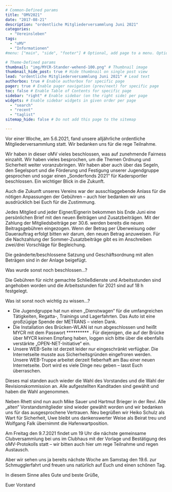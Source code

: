 ```yaml
---
# Common-Defined params
title: "OMV2021"
date: "2017-08-21"
description: "ordentliche Mitgliederversammlung Juni 2021"
categories:
  - "Vereinsleben"
tags:
  - "oMV"
  - "Informationen"
#menu: ["main", "side", "footer"] # Optional, add page to a menu. Options: main, side, footer

# Theme-Defined params
thumbnail: "img/MYCR-Stander-wehend-100.png" # Thumbnail image
thumbnail_hide_post: true # Hide thumbnail on single post view
lead: "ordentliche Mitgliederversammlung Juni 2021" # Lead text
authorbox: true # Enable authorbox for specific page
pager: true # Enable pager navigation (prev/next) for specific page
toc: false # Enable Table of Contents for specific page
sidebar: "right" # Enable sidebar (on the right side) per page
widgets: # Enable sidebar widgets in given order per page
  - "search"
  - "recent"
  - "taglist"
sitemap_hide: false # Do not add this page to the sitemap

---
```




Vor einer Woche, am 5.6.2021, fand unsere alljährliche ordentliche Mitgliederversammlung statt. Wir bedanken uns für die rege Teilnahme.

Wir haben in dieser oMV vieles beschlossen, was auf zunehmende Fairness einzahlt. Wir haben vieles besprochen, um die Themen Ordnung und Sicherheit weiter voranzubringen. Wir haben aber auch über das Segeln, den Segelsport und die Förderung und Festigung unserer Jugendgruppe gesprochen und sogar einen „Sonderfonds 2021“ für Kadersportler beschlossen. Ein wichtiger Blick in die Zukunft.

Auch die Zukunft unseres Vereins war der ausschlaggebende Anlass für die nötigen Anpassungen der Gebühren – auch hier bedanken wir uns ausdrücklich bei Euch für die Zustimmung.

Jedes Mitglied und jeder Eigner/Eignerin bekommen bis Ende Juni eine persönlichen Brief mit den neuen Beiträgen und Zusatzbeiträgen. Mit der Zahlung der Mitgliedsbeiträge per 30.6. werden bereits die neuen Beitragsgebühren eingezogen. Wenn der Betrag per Überweisung oder Dauerauftrag erfolgt bitten wir darum, den neuen Betrag anzuweisen. Für die Nachzahlung der Sommer-Zusatzbeiträge gibt es im Anschreiben zwei/drei Vorschläge für Begleichung.

Die geänderte/beschlossene Satzung und Geschäftsordnung mit allen Beträgen sind in der Anlage beigefügt.

Was wurde sonst noch beschlossen…?

Die Gebühren für nicht gemachte Schließdienste und Arbeitsstunden sind angehoben worden und die Arbeitsstunden für 2021 sind auf 18 h festgelegt.

Was ist sonst noch wichtig zu wissen…?

* Die Jugendgruppe hat nun einen „Dienstwagen“ für die umfangreichen Tätigkeiten, Regatta-, Trainings und Lagerfahrten. Das Auto ist eine großzügige Spende der METRANS – vielen Dank.
* Die Installation des Brücken-WLAN ist nun abgeschlossen und heißt MYCR mit dem Passwort ********** . Für diejenigen, die auf der Brücke über MYCR keinen Empfang haben, loggen sich bitte über die ebenfalls verstärkte „OPEN-NET-Initiative“ ein.
* Unsere WEB-Seite ist derzeit leider nur eingeschränkt verfügbar. Die Internetseite musste aus Sicherheitsgründen eingefroren werden. Unsere WEB-Truppe arbeitet derzeit fieberhaft am Bau einer neuen Internetseite. Dort wird es viele Dinge neu geben – lasst Euch überraschen.

Dieses mal standen auch wieder die Wahl des Vorstandes und die Wahl der Revisionskommission an. Alle aufgestellten Kanditaden sind gewählt und haben die Wahl angenommen.

Neben Rhett sind nun auch Mike Sauer und Hartmut Brieger in der Revi.
Alle „alten“ Vorstandsmitglieder sind wieder gewählt worden und wir bedanken uns für das ausgesprochene Vertrauen. Neu begrüßen wir Heiko Schulz als Wart für Sicherheit,  Uwe bleibt uns dankenswerter Weise als Beirat treu und Wolfgang Falk übernimmt die Hafenwartposition. 

Am Freitag den 9.7.2021 findet um 19 Uhr die nächste gemeinsame Clubversammlung bei uns im Clubhaus mit der Vorlage und Bestätigung des oMV-Protokolls statt – wir bitten auch hier um rege Teilnahme und regen Austausch.

Aber wir sehen uns ja bereits nächste Woche am Samstag den 19.6. zur Schmugglerfahrt und freuen uns natürlich auf Euch und einen schönen Tag.
 
In diesem Sinne alles Gute und beste Grüße,

Euer Vorstand